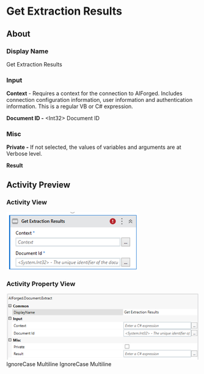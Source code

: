 # Get Extraction Results

## About

### Display Name

Get Extraction Results

### Input

**Context** - Requires a context for the connection to AIForged. Includes connection configuration information, user information and authentication information. This is a regular VB or C# expression.

**Document ID -** \<Int32> Document ID

### Misc

**Private -** If not selected, the values of variables and arguments are at Verbose level.

**Result**

## Activity Preview

### Activity View

![](../../../assets/image%20%2897%29%20%281%29.png)
### Activity Property View

![](../../../assets/image%20%2832%29%20%281%29%20%281%29%20%281%29%20%281%29.png)
 IgnoreCase Multiline IgnoreCase Multiline

